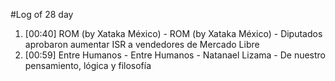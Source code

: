 #Log of 28 day

1. [00:40] ROM (by Xataka México) - ROM (by Xataka México) - Diputados aprobaron aumentar ISR a vendedores de Mercado Libre
1. [00:59] Entre Humanos - Entre Humanos - Natanael Lizama - De nuestro pensamiento, lógica y filosofía
